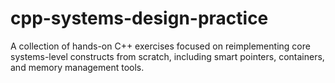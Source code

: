 # cpp-systems-design-practice
A collection of hands-on C++ exercises focused on reimplementing core systems-level constructs from scratch, including smart pointers, containers, and memory management tools.
